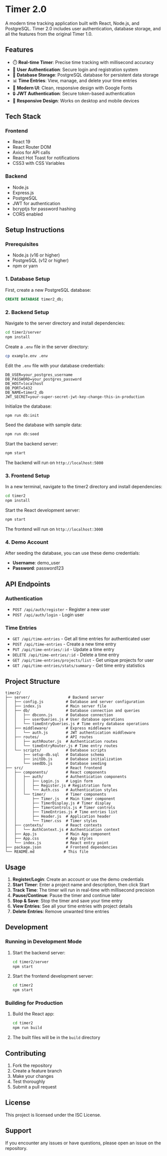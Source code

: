 # Timer 2.0

A modern time tracking application built with React, Node.js, and PostgreSQL. Timer 2.0 includes user authentication, database storage, and all the features from the original Timer 1.0.

## Features

- ⏱️ **Real-time Timer**: Precise time tracking with millisecond accuracy
- 👤 **User Authentication**: Secure login and registration system
- 💾 **Database Storage**: PostgreSQL database for persistent data storage
- 📊 **Time Entries**: View, manage, and delete your time entries
- 🎨 **Modern UI**: Clean, responsive design with Google Fonts
- 🔒 **JWT Authentication**: Secure token-based authentication
- 📱 **Responsive Design**: Works on desktop and mobile devices

## Tech Stack

### Frontend

- React 19
- React Router DOM
- Axios for API calls
- React Hot Toast for notifications
- CSS3 with CSS Variables

### Backend

- Node.js
- Express.js
- PostgreSQL
- JWT for authentication
- bcryptjs for password hashing
- CORS enabled

## Setup Instructions

### Prerequisites

- Node.js (v16 or higher)
- PostgreSQL (v12 or higher)
- npm or yarn

### 1. Database Setup

First, create a new PostgreSQL database:

```sql
CREATE DATABASE timer2_db;
```

### 2. Backend Setup

Navigate to the server directory and install dependencies:

```bash
cd timer2/server
npm install
```

Create a `.env` file in the server directory:

```bash
cp example.env .env
```

Edit the `.env` file with your database credentials:

```env
DB_USER=your_postgres_username
DB_PASSWORD=your_postgres_password
DB_HOST=localhost
DB_PORT=5432
DB_NAME=timer2_db
JWT_SECRET=your-super-secret-jwt-key-change-this-in-production
```

Initialize the database:

```bash
npm run db:init
```

Seed the database with sample data:

```bash
npm run db:seed
```

Start the backend server:

```bash
npm start
```

The backend will run on `http://localhost:5000`

### 3. Frontend Setup

In a new terminal, navigate to the timer2 directory and install dependencies:

```bash
cd timer2
npm install
```

Start the React development server:

```bash
npm start
```

The frontend will run on `http://localhost:3000`

### 4. Demo Account

After seeding the database, you can use these demo credentials:

- **Username**: demo_user
- **Password**: password123

## API Endpoints

### Authentication

- `POST /api/auth/register` - Register a new user
- `POST /api/auth/login` - Login user

### Time Entries

- `GET /api/time-entries` - Get all time entries for authenticated user
- `POST /api/time-entries` - Create a new time entry
- `PUT /api/time-entries/:id` - Update a time entry
- `DELETE /api/time-entries/:id` - Delete a time entry
- `GET /api/time-entries/projects/list` - Get unique projects for user
- `GET /api/time-entries/stats/summary` - Get time entry statistics

## Project Structure

```
timer2/
├── server/                 # Backend server
│   ├── config.js          # Database and server configuration
│   ├── index.js           # Main server file
│   ├── db/                # Database connection and queries
│   │   ├── dbconn.js      # Database connection
│   │   ├── userQueries.js # User database operations
│   │   └── timeEntryQueries.js # Time entry database operations
│   ├── middleware/        # Express middleware
│   │   └── auth.js        # JWT authentication middleware
│   ├── routes/            # API routes
│   │   ├── authRouter.js  # Authentication routes
│   │   └── timeEntryRouter.js # Time entry routes
│   └── scripts/           # Database scripts
│       ├── setup-db.sql   # Database schema
│       ├── initDb.js      # Database initialization
│       └── seedDb.js      # Database seeding
├── src/                   # React frontend
│   ├── components/        # React components
│   │   ├── auth/          # Authentication components
│   │   │   ├── Login.js   # Login form
│   │   │   ├── Register.js # Registration form
│   │   │   └── Auth.css   # Authentication styles
│   │   └── timer/         # Timer components
│   │       ├── Timer.js   # Main timer component
│   │       ├── TimerDisplay.js # Timer display
│   │       ├── TimerControls.js # Timer controls
│   │       ├── TimeEntries.js # Time entries list
│   │       ├── Header.js  # Application header
│   │       └── Timer.css  # Timer styles
│   ├── contexts/          # React contexts
│   │   └── AuthContext.js # Authentication context
│   ├── App.js             # Main App component
│   ├── App.css            # App styles
│   └── index.js           # React entry point
├── package.json           # Frontend dependencies
└── README.md             # This file
```

## Usage

1. **Register/Login**: Create an account or use the demo credentials
2. **Start Timer**: Enter a project name and description, then click Start
3. **Track Time**: The timer will run in real-time with millisecond precision
4. **Pause/Continue**: Pause the timer and continue later
5. **Stop & Save**: Stop the timer and save your time entry
6. **View Entries**: See all your time entries with project details
7. **Delete Entries**: Remove unwanted time entries

## Development

### Running in Development Mode

1. Start the backend server:

   ```bash
   cd timer2/server
   npm start
   ```

2. Start the frontend development server:
   ```bash
   cd timer2
   npm start
   ```

### Building for Production

1. Build the React app:

   ```bash
   cd timer2
   npm run build
   ```

2. The built files will be in the `build` directory

## Contributing

1. Fork the repository
2. Create a feature branch
3. Make your changes
4. Test thoroughly
5. Submit a pull request

## License

This project is licensed under the ISC License.

## Support

If you encounter any issues or have questions, please open an issue on the repository.
